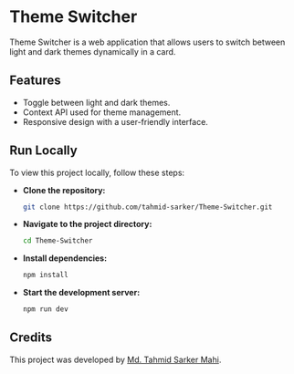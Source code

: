 # Theme Switcher

Theme Switcher is a web application that allows users to switch between light and dark themes dynamically in a card.

## Features

- Toggle between light and dark themes.
- Context API used for theme management.
- Responsive design with a user-friendly interface.

## Run Locally

To view this project locally, follow these steps:

- **Clone the repository:**

    ```bash
    git clone https://github.com/tahmid-sarker/Theme-Switcher.git
    ```

- **Navigate to the project directory:**

    ```bash
    cd Theme-Switcher
    ```

- **Install dependencies:**

    ```bash
    npm install
    ```

- **Start the development server:**

    ```bash
    npm run dev
    ```

## Credits

This project was developed by [Md. Tahmid Sarker Mahi](https://tahmid-sarker.github.io).